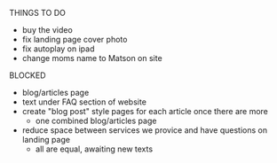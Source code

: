 THINGS TO DO
- buy the video
 - fix landing page cover photo
- fix autoplay on ipad
- change moms name to Matson on site

BLOCKED
- blog/articles page
- text under FAQ section of website
- create "blog post" style pages for each article once there are more
  - one combined blog/articles page
- reduce space between services we provice and have questions on landing page
  - all are equal, awaiting new texts
